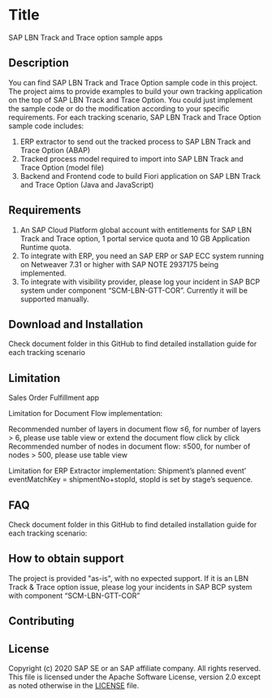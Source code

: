 # Title
SAP LBN Track and Trace option sample apps

## Description
You can find SAP LBN Track and Trace Option sample code in this project. The project aims to provide examples to build your own tracking application on the top of SAP LBN Track and Trace Option. You could just implement the sample code or do the modification according to your specific requirements. For each tracking scenario, SAP LBN Track and Trace Option sample code includes:
1.	ERP extractor to send out the tracked process to SAP LBN Track and Trace Option (ABAP)
2.	Tracked process model required to import into SAP LBN Track and Trace Option (model file)
3.	Backend and Frontend code to build Fiori application on SAP LBN Track and Trace Option (Java and JavaScript)

## Requirements
1.	An SAP Cloud Platform global account with entitlements for SAP LBN Track and Trace option, 1 portal service quota and 10 GB Application Runtime quota.
2.	To integrate with ERP, you need an SAP ERP or SAP ECC system running on Netweaver 7.31 or higher with SAP NOTE 2937175 being implemented. 
3.	To integrate with visibility provider, please log your incident in SAP BCP system under component “SCM-LBN-GTT-COR”. Currently it will be supported manually.

## Download and Installation
Check document folder in this GitHub to find detailed installation guide for each tracking scenario

## Limitation
Sales Order Fulfillment app

Limitation for Document Flow implementation:

Recommended number of layers in document flow ≤6, for number of layers > 6, please use table view or extend the document flow click by click
Recommended number of nodes in document flow: ≤500, for number of nodes > 500, please use table view

Limitation for ERP Extractor implementation:
Shipment’s planned event’ eventMatchKey = shipmentNo+stopId, stopId is set by stage’s sequence.

## FAQ
Check document folder in this GitHub to find detailed installation guide for each tracking scenario:

## How to obtain support
The project is provided "as-is", with no expected support.
If it is an LBN Track & Trace option issue, please log your incidents in SAP BCP system with component “SCM-LBN-GTT-COR”

## Contributing     

## License
Copyright (c) 2020 SAP SE or an SAP affiliate company. All rights reserved. This file is licensed under the Apache Software License, version 2.0 except as noted otherwise in the [LICENSE](LICENSE) file.   
